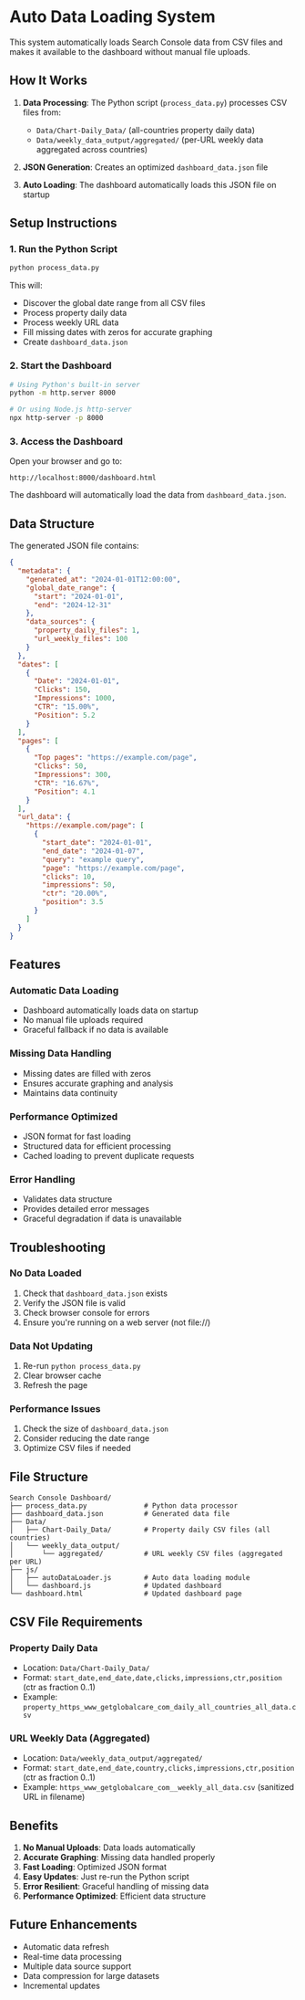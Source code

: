 # Auto Data Loading System

This system automatically loads Search Console data from CSV files and makes it available to the dashboard without manual file uploads.

## How It Works

1. **Data Processing**: The Python script (`process_data.py`) processes CSV files from:
   - `Data/Chart-Daily_Data/` (all-countries property daily data)
   - `Data/weekly_data_output/aggregated/` (per-URL weekly data aggregated across countries)

2. **JSON Generation**: Creates an optimized `dashboard_data.json` file

3. **Auto Loading**: The dashboard automatically loads this JSON file on startup

## Setup Instructions

### 1. Run the Python Script

```bash
python process_data.py
```

This will:
- Discover the global date range from all CSV files
- Process property daily data
- Process weekly URL data  
- Fill missing dates with zeros for accurate graphing
- Create `dashboard_data.json`

### 2. Start the Dashboard

```bash
# Using Python's built-in server
python -m http.server 8000

# Or using Node.js http-server
npx http-server -p 8000
```

### 3. Access the Dashboard

Open your browser and go to:
```
http://localhost:8000/dashboard.html
```

The dashboard will automatically load the data from `dashboard_data.json`.

## Data Structure

The generated JSON file contains:

```json
{
  "metadata": {
    "generated_at": "2024-01-01T12:00:00",
    "global_date_range": {
      "start": "2024-01-01",
      "end": "2024-12-31"
    },
    "data_sources": {
      "property_daily_files": 1,
      "url_weekly_files": 100
    }
  },
  "dates": [
    {
      "Date": "2024-01-01",
      "Clicks": 150,
      "Impressions": 1000,
      "CTR": "15.00%",
      "Position": 5.2
    }
  ],
  "pages": [
    {
      "Top pages": "https://example.com/page",
      "Clicks": 50,
      "Impressions": 300,
      "CTR": "16.67%",
      "Position": 4.1
    }
  ],
  "url_data": {
    "https://example.com/page": [
      {
        "start_date": "2024-01-01",
        "end_date": "2024-01-07",
        "query": "example query",
        "page": "https://example.com/page",
        "clicks": 10,
        "impressions": 50,
        "ctr": "20.00%",
        "position": 3.5
      }
    ]
  }
}
```

## Features

### Automatic Data Loading
- Dashboard automatically loads data on startup
- No manual file uploads required
- Graceful fallback if no data is available

### Missing Data Handling
- Missing dates are filled with zeros
- Ensures accurate graphing and analysis
- Maintains data continuity

### Performance Optimized
- JSON format for fast loading
- Structured data for efficient processing
- Cached loading to prevent duplicate requests

### Error Handling
- Validates data structure
- Provides detailed error messages
- Graceful degradation if data is unavailable

## Troubleshooting

### No Data Loaded
1. Check that `dashboard_data.json` exists
2. Verify the JSON file is valid
3. Check browser console for errors
4. Ensure you're running on a web server (not file://)

### Data Not Updating
1. Re-run `python process_data.py`
2. Clear browser cache
3. Refresh the page

### Performance Issues
1. Check the size of `dashboard_data.json`
2. Consider reducing the date range
3. Optimize CSV files if needed

## File Structure

```
Search Console Dashboard/
├── process_data.py              # Python data processor
├── dashboard_data.json          # Generated data file
├── Data/
│   ├── Chart-Daily_Data/        # Property daily CSV files (all countries)
│   └── weekly_data_output/
│       └── aggregated/          # URL weekly CSV files (aggregated per URL)
├── js/
│   ├── autoDataLoader.js        # Auto data loading module
│   └── dashboard.js             # Updated dashboard
└── dashboard.html               # Updated dashboard page
```

## CSV File Requirements

### Property Daily Data
- Location: `Data/Chart-Daily_Data/`
- Format: `start_date,end_date,date,clicks,impressions,ctr,position` (ctr as fraction 0..1)
- Example: `property_https_www_getglobalcare_com_daily_all_countries_all_data.csv`

### URL Weekly Data (Aggregated)
- Location: `Data/weekly_data_output/aggregated/`
- Format: `start_date,end_date,country,clicks,impressions,ctr,position` (ctr as fraction 0..1)
- Example: `https_www_getglobalcare_com__weekly_all_data.csv` (sanitized URL in filename)

## Benefits

1. **No Manual Uploads**: Data loads automatically
2. **Accurate Graphing**: Missing data handled properly
3. **Fast Loading**: Optimized JSON format
4. **Easy Updates**: Just re-run the Python script
5. **Error Resilient**: Graceful handling of missing data
6. **Performance Optimized**: Efficient data structure

## Future Enhancements

- Automatic data refresh
- Real-time data processing
- Multiple data source support
- Data compression for large datasets
- Incremental updates
